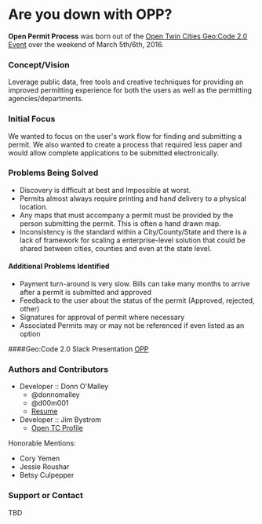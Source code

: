 # Are you down with OPP?
**Open Permit Process** was born out of the [Open Twin Cities Geo:Code 2.0 Event](http://opentwincities.coeventer.com/events/16-geo-code-2016) over the weekend of March 5th/6th, 2016.

### Concept/Vision
Leverage public data, free tools and creative techniques for providing an improved permitting experience for both the users as well as the permitting agencies/departments.

### Initial Focus
We wanted to focus on the user's work flow for finding and submitting a permit. We also wanted to create a process that required less paper and would allow complete applications to be submitted electronically.

### Problems Being Solved
* Discovery is difficult at best and Impossible at worst.
* Permits almost always require printing and hand delivery to a physical location.
* Any maps that must accompany a permit must be provided by the person submitting the permit. This is often a hand drawn map.
* Inconsistency is the standard within a City/County/State and there is a lack of framework for scaling a enterprise-level solution that could be shared between cities, counties and even at the state level.

#### Additional Problems Identified
* Payment turn-around is very slow. Bills can take many months to arrive after a permit is submitted and approved
* Feedback to the user about the status of the permit (Approved, rejected, other)
* Signatures for approval of permit where necessary
* Associated Permits may or may not be referenced if even listed as an option

####Geo:Code 2.0 Slack Presentation
[OPP](http://opentwincities.coeventer.com/projects/131-easy-to-use-permitting-application/presentation)

### Authors and Contributors
* Developer :: Donn O'Malley 
  * @donnomalley
  * @d00m001
  * [Resume](http://donnomalley.omalleyland.com)
* Developer :: Jim Bystrom 
  * [Open TC Profile](http://opentwincities.coeventer.com/users/392)

Honorable Mentions:
* Cory Yemen
* Jessie Roushar
* Betsy Culpepper

### Support or Contact
TBD
